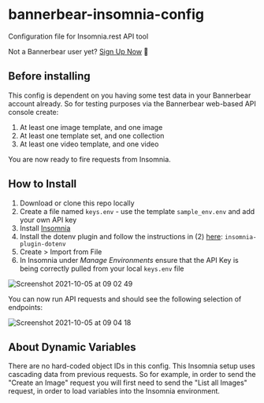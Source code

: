 # bannerbear-insomnia-config
Configuration file for Insomnia.rest API tool

Not a Bannerbear user yet? [Sign Up Now](https://app.bannerbear.com/) 🐻

## Before installing

This config is dependent on you having some test data in your Bannerbear account already. So for testing purposes via the Bannerbear web-based API console create:

1. At least one image template, and one image
2. At least one template set, and one collection
3. At least one video template, and one video

You are now ready to fire requests from Insomnia.

## How to Install

1. Download or clone this repo locally
2. Create a file named `keys.env` - use the template `sample_env.env` and add your own API key
3. Install [Insomnia](https://insomnia.rest/)
4. Install the dotenv plugin and follow the instructions in (2) [here](https://konghq.com/blog/avoiding-plain-text-passwords-insomnia/): `insomnia-plugin-dotenv`
5. Create > Import from File
6. In Insomnia under *Manage Environments* ensure that the API Key is being correctly pulled from your local `keys.env` file

![Screenshot 2021-10-05 at 09 02 49](https://user-images.githubusercontent.com/30496/135944402-592bf522-b7ff-46ba-841d-89ea4b2586ca.png)

You can now run API requests and should see the following selection of endpoints:

![Screenshot 2021-10-05 at 09 04 18](https://user-images.githubusercontent.com/30496/135944510-6ff65dd6-f23d-4cde-a0c0-5b17c674d1a5.png)

## About Dynamic Variables

There are no hard-coded object IDs in this config. This Insomnia setup uses cascading data from previous requests. So for example, in order to send the "Create an Image" request you will first need to send the "List all Images" request, in order to load variables into the Insomnia environment.
